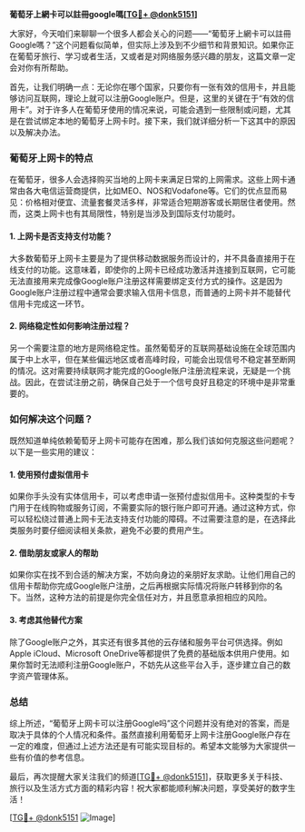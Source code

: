 **葡萄牙上網卡可以註冊google嗎[[TG💪+ @donk5151](https://t.me/s/donk5151)]**

大家好，今天咱们来聊聊一个很多人都会关心的问题——“葡萄牙上網卡可以註冊Google嗎？”这个问题看似简单，但实际上涉及到不少细节和背景知识。如果你正在葡萄牙旅行、学习或者生活，又或者是对网络服务感兴趣的朋友，这篇文章一定会对你有所帮助。

首先，让我们明确一点：无论你在哪个国家，只要你有一张有效的信用卡，并且能够访问互联网，理论上就可以注册Google账户。但是，这里的关键在于“有效的信用卡”。对于许多人在葡萄牙使用的情况来说，可能会遇到一些限制或问题，尤其是在尝试绑定本地的葡萄牙上网卡时。接下来，我们就详细分析一下这其中的原因以及解决办法。

### **葡萄牙上网卡的特点**
在葡萄牙，很多人会选择购买当地的上网卡来满足日常的上网需求。这些上网卡通常由各大电信运营商提供，比如MEO、NOS和Vodafone等。它们的优点显而易见：价格相对便宜、流量套餐灵活多样，非常适合短期游客或长期居住者使用。然而，这类上网卡也有其局限性，特别是当涉及到国际支付功能时。

#### **1. 上网卡是否支持支付功能？**
大多数葡萄牙上网卡主要是为了提供移动数据服务而设计的，并不具备直接用于在线支付的功能。这意味着，即使你的上网卡已经成功激活并连接到互联网，它可能无法直接用来完成像Google账户注册这样需要绑定支付方式的操作。这是因为Google账户注册过程中通常会要求输入信用卡信息，而普通的上网卡并不能替代信用卡完成这一环节。

#### **2. 网络稳定性如何影响注册过程？**
另一个需要注意的地方是网络稳定性。虽然葡萄牙的互联网基础设施在全球范围内属于中上水平，但在某些偏远地区或者高峰时段，可能会出现信号不稳定甚至断网的情况。这对需要持续联网才能完成的Google账户注册流程来说，无疑是一个挑战。因此，在尝试注册之前，确保自己处于一个信号良好且稳定的环境中是非常重要的。

### **如何解决这个问题？**
既然知道单纯依赖葡萄牙上网卡可能存在困难，那么我们该如何克服这些问题呢？以下是一些实用的建议：

#### **1. 使用预付虚拟信用卡**
如果你手头没有实体信用卡，可以考虑申请一张预付虚拟信用卡。这种类型的卡专门用于在线购物或服务订阅，不需要实际的银行账户即可开通。通过这种方式，你可以轻松绕过普通上网卡无法支持支付功能的障碍。不过需要注意的是，在选择此类服务时要仔细阅读相关条款，避免不必要的费用产生。

#### **2. 借助朋友或家人的帮助**
如果你实在找不到合适的解决方案，不妨向身边的亲朋好友求助。让他们用自己的信用卡帮助你完成Google账户注册，之后再根据实际情况将账户转移到你的名下。当然，这种方法的前提是你完全信任对方，并且愿意承担相应的风险。

#### **3. 考虑其他替代方案**
除了Google账户之外，其实还有很多其他的云存储和服务平台可供选择。例如Apple iCloud、Microsoft OneDrive等都提供了免费的基础版本供用户使用。如果你暂时无法顺利注册Google账户，不妨先从这些平台入手，逐步建立自己的数字资产管理体系。

### **总结**
综上所述，“葡萄牙上网卡可以注册Google吗”这个问题并没有绝对的答案，而是取决于具体的个人情况和条件。虽然直接利用葡萄牙上网卡注册Google账户存在一定的难度，但通过上述方法还是有可能实现目标的。希望本文能够为大家提供一些有价值的参考信息。

最后，再次提醒大家关注我们的频道[[TG💪+ @donk5151](https://t.me/s/donk5151)]，获取更多关于科技、旅行以及生活方式方面的精彩内容！祝大家都能顺利解决问题，享受美好的数字生活！

[[TG💪+ @donk5151](https://t.me/s/donk5151) ![Image](https://i.postimg.cc/rwNCRYN7/Snipaste-2025-04-30-17-27-05.png)]